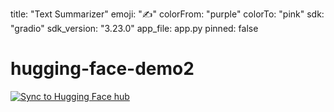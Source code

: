 title: "Text Summarizer"
emoji: "✍️"
colorFrom: "purple"
colorTo: "pink"
sdk: "gradio"
sdk_version: "3.23.0"
app_file: app.py
pinned: false
# hugging-face-demo2
[![Sync to Hugging Face hub](https://github.com/MinahilSiddiqui/hugging-face-demo2/actions/workflows/main.yml/badge.svg)](https://github.com/MinahilSiddiqui/hugging-face-demo2/actions/workflows/main.yml)
